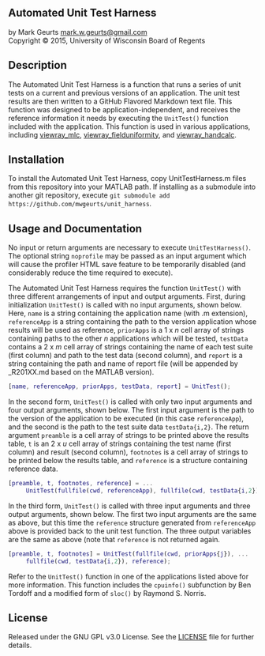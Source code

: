 ## Automated Unit Test Harness

by Mark Geurts <mark.w.geurts@gmail.com>
<br>Copyright &copy; 2015, University of Wisconsin Board of Regents

## Description

The Automated Unit Test Harness is a function that runs a series of unit tests on a current and previous versions of an application.  The unit test results are then written to a GitHub Flavored Markdown text file.  This function was designed to be application-independent, and receives the reference information it needs by executing the `UnitTest()` function included with the application. This function is used in various applications, including [viewray_mlc](https://github.com/mwgeurts/viewray_mlc), [viewray_fielduniformity](https://github.com/mwgeurts/viewray_fielduniformity), and [viewray_handcalc](https://github.com/mwgeurts/viewray_handcalc).
 
## Installation

To install the Automated Unit Test Harness, copy UnitTestHarness.m files from this repository into your MATLAB path.  If installing as a submodule into another git repository, execute `git submodule add https://github.com/mwgeurts/unit_harness`.

## Usage and Documentation

No input or return arguments are necessary to execute `UnitTestHarness()`. The optional string `noprofile` may be passed as an input argument which will cause the profiler HTML save feature to be temporarily disabled (and considerably reduce the time required to execute).

The Automated Unit Test Harness requires the function `UnitTest()` with three different arrangements of input and output arguments.  First, during initialization `UnitTest()` is called with no input arguments, shown below.  Here, `name` is a string containing the application name (with .m extension), `referenceApp` is a string containing the path to the version application whose results will be used as reference, `priorApps` is a 1 x _n_ cell array of strings containing paths to the other _n_ applications which will be tested, `testData` contains a 2 x _m_ cell array of strings containing the name of each test suite (first column) and path to the test data (second column), and `report` is a string containing the path and name of report file (will be appended by _R201XX.md based on the MATLAB version).

```matlab
[name, referenceApp, priorApps, testData, report] = UnitTest();
```

In the second form, `UnitTest()` is called with only two input arguments and four output arguments, shown below.  The first input argument is the path to the version of the application to be executed (in this case `referenceApp`), and the second is the path to the test suite data `testData{i,2}`.  The return argument `preamble` is a cell array of strings to be printed above the results table, `t` is an 2 x _u_ cell array of strings containing the test name (first column) and result (second column), `footnotes` is a cell array of strings to be printed below the results table, and `reference` is a structure containing reference data.

```matlab
[preamble, t, footnotes, reference] = ...
     UnitTest(fullfile(cwd, referenceApp), fullfile(cwd, testData{i,2}));
```

In the third form, `UnitTest()` is called with three input arguments and three output arguments, shown below.  The first two input arguments are the same as above, but this time the `reference` structure generated from `referenceApp` above is provided back to the unit test function.  The three output variables are the same as above (note that `reference` is not returned again.

```matlab
[preamble, t, footnotes] = UnitTest(fullfile(cwd, priorApps{j}), ...
     fullfile(cwd, testData{i,2}), reference);
```

Refer to the `UnitTest()` function in one of the applications listed above for more information. This function includes the `cpuinfo()` subfunction by Ben Tordoff and a modified form of `sloc()` by Raymond S. Norris.

## License

Released under the GNU GPL v3.0 License.  See the [LICENSE](LICENSE) file for further details.
